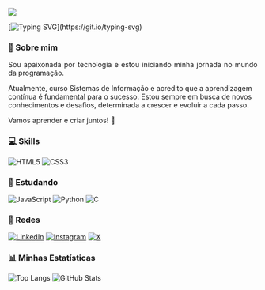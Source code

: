 
![](https://komarev.com/ghpvc/?username=tarscilla&color=F1BFFB&label=Views&style=plastic)

[![Typing SVG](https://readme-typing-svg.demolab.com?font=Fira+Code&pause=1000&color=F1BFFB&center=true&vCenter=true&width=435&lines=%F0%9F%90%A8+Ol%C3%A1%2C+meu+nome+%C3%A9+Tarscilla!)](https://git.io/typing-svg)

### 📖 Sobre mim

<section>
<p align="justify">
Sou apaixonada por tecnologia e estou iniciando minha jornada no mundo da programação. 

Atualmente, curso Sistemas de Informação e acredito que a aprendizagem contínua é fundamental para o sucesso. Estou sempre em busca de novos conhecimentos e desafios, determinada a crescer e evoluir a cada passo. 

Vamos aprender e criar juntos! 🚀
</p>


### 💻 Skills 

![HTML5](https://img.shields.io/badge/HTML5-F1BFFB?style=for-the-badge&logo=html5&logoColor=black)
![CSS3](https://img.shields.io/badge/CSS3-F1BFFB?style=for-the-badge&logo=css3&logoColor=black)


### 📝 Estudando

![JavaScript](https://img.shields.io/badge/JavaScript-F1BFFB?style=for-the-badge&logo=javascript&logoColor=black)
![Python](https://img.shields.io/badge/python-F1BFFB?style=for-the-badge&logo=python&logoColor=black)
![C](https://img.shields.io/badge/C-F1BFFB?style=for-the-badge&logo=c&logoColor=black)

### 📱 Redes 

[![LinkedIn](https://img.shields.io/badge/LinkedIn-F1BFFB?style=for-the-badge&logo=linkedin&logoColor=black)](https://www.linkedin.com/in/tarscilla-almeida/) 
[![Instagram](https://img.shields.io/badge/-Instagram-F1BFFB?style=for-the-badge&logo=instagram&logoColor=black)](https://www.instagram.com/http_tace/)
[![X](https://img.shields.io/badge/X-F1BFFB?style=for-the-badge&logo=x&logoColor=black)](https://x.com/tarscillsa)

### 📊 Minhas Estatísticas 

![Top Langs](https://github-readme-stats-git-masterrstaa-rickstaa.vercel.app/api/top-langs/?username=tarscilla&layout=compact&bg_color=F1BFFB&border_color=F1BFFB&title_color=000&text_color=000)
![GitHub Stats](https://github-readme-stats.vercel.app/api?username=tarscilla&theme=transparent&bg_color=F1BFFB&border_color=F1BFFB&show_icons=true&icon_color=000&title_color=000&text_color=000&hide_title=true&hide=stars)
